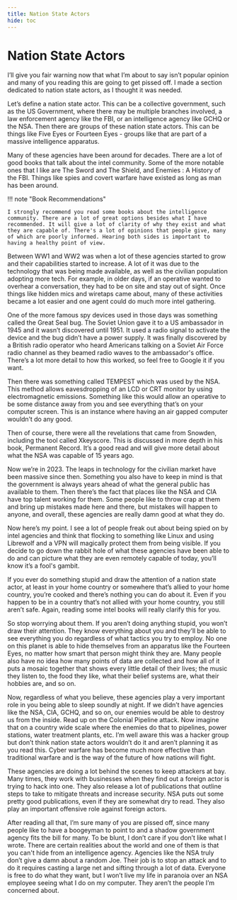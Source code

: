 ```yaml
---
title: Nation State Actors
hide: toc
---
```


# Nation State Actors

I’ll give you fair warning now that what I’m about to say isn’t popular opinion and many of you reading this are going to get pissed off. I made a section dedicated to nation state actors, as I thought it was needed.

Let’s define a nation state actor. This can be a collective government, such as the US Government, where there may be multiple branches involved, a law enforcement agency like the FBI, or an intelligence agency like GCHQ or the NSA. Then there are groups of these nation state actors. This can be things like Five Eyes or Fourteen Eyes - groups like that are part of a massive intelligence apparatus.

Many of these agencies have been around for decades. There are a lot of good books that talk about the intel community. Some of the more notable ones that I like are The Sword and The Shield, and Enemies : A History of the FBI. Things like spies and covert warfare have existed as long as man has been around.

!!! note "Book Recommendations"

    I strongly recommend you read some books about the intelligence community. There are a lot of great options besides what I have recommended. It will give a lot of clarity of why they exist and what they are capable of. There's a lot of opinions that people give, many of which are poorly informed. Hearing both sides is important to having a healthy point of view.

Between WW1 and WW2 was when a lot of these agencies started to grow and their capabilities started to increase. A lot of it was due to the technology that was being made available, as well as the civilian population adopting more tech. For example, in older days, if an operative wanted to overhear a conversation, they had to be on site and stay out of sight. Once things like hidden mics and wiretaps came about, many of these activities became a lot easier and one agent could do much more intel gathering.

One of the more famous spy devices used in those days was something called the Great Seal bug. The Soviet Union gave it to a US ambassador in 1945 and it wasn’t discovered until 1951. It used a radio signal to activate the device and the bug didn’t have a power supply. It was finally discovered by a British radio operator who heard Americans talking on a Soviet Air Force radio channel as they beamed radio waves to the ambassador's office. There’s a lot more detail to how this worked, so feel free to Google it if you want.

Then there was something called TEMPEST which was used by the NSA. This method allows eavesdropping of an LCD or CRT monitor by using electromagnetic emissions. Something like this would allow an operative to be some distance away from you and see everything that’s on your computer screen. This is an instance where having an air gapped computer wouldn’t do any good.

Then of course, there were all the revelations that came from Snowden, including the tool called Xkeyscore. This is discussed in more depth in his book, Permanent Record. It’s a good read and will give more detail about what the NSA was capable of 15 years ago.

Now we’re in 2023. The leaps in technology for the civilian market have been massive since then. Something you also have to keep in mind is that the government is always years ahead of what the general public has available to them. Then there’s the fact that places like the NSA and CIA have top talent working for them. Some people like to throw crap at them and bring up mistakes made here and there, but mistakes will happen to anyone, and overall, these agencies are really damn good at what they do.

Now here’s my point. I see a lot of people freak out about being spied on by intel agencies and think that flocking to something like Linux and using Librewolf and a VPN will magically protect them from being visible. If you decide to go down the rabbit hole of what these agencies have been able to do and can picture what they are even remotely capable of today, you’ll know it’s a fool's gambit.

If you ever do something stupid and draw the attention of a nation state actor, at least in your home country or somewhere that’s allied to your home country, you’re cooked and there’s nothing you can do about it. Even if you happen to be in a country that’s not allied with your home country, you still aren’t safe. Again, reading some intel books will really clarify this for you.

So stop worrying about them. If you aren’t doing anything stupid, you won’t draw their attention. They know everything about you and they’ll be able to see everything you do regardless of what tactics you try to employ. No one on this planet is able to hide themselves from an apparatus like the Fourteen Eyes, no matter how smart that person might think they are. Many people also have no idea how many points of data are collected and how all of it puts a mosaic together that shows every little detail of their lives; the music they listen to, the food they like, what their belief systems are, what their hobbies are, and so on.

Now, regardless of what you believe, these agencies play a very important role in you being able to sleep soundly at night. If we didn’t have agencies like the NSA, CIA, GCHQ, and so on, our enemies would be able to destroy us from the inside. Read up on the Colonial Pipeline attack. Now imagine that on a country wide scale where the enemies do that to pipelines, power stations, water treatment plants, etc. I’m well aware this was a hacker group but don’t think nation state actors wouldn’t do it and aren’t planning it as you read this. Cyber warfare has become much more effective than traditional warfare and is the way of the future of how nations will fight.

These agencies are doing a lot behind the scenes to keep attackers at bay. Many times, they work with businesses when they find out a foreign actor is trying to hack into one. They also release a lot of publications that outline steps to take to mitigate threats and increase security. NSA puts out some pretty good publications, even if they are somewhat dry to read. They also play an important offensive role against foreign actors.

After reading all that, I’m sure many of you are pissed off, since many people like to have a boogeyman to point to and a shadow government agency fits the bill for many. To be blunt, I don’t care if you don’t like what I wrote. There are certain realities about the world and one of them is that you can't hide from an intelligence agency. Agencies like the NSA truly don’t give a damn about a random Joe. Their job is to stop an attack and to do it requires casting a large net and sifting through a lot of data. Everyone is free to do what they want, but I won’t live my life in paranoia over an NSA employee seeing what I do on my computer. They aren’t the people I’m concerned about.
